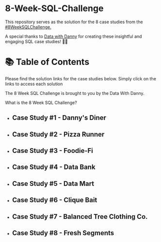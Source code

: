 # 8-Week-SQL-Challenge
This repository serves as the solution for the 8 case studies from the [#8WeekSQLChallenge.](https://8weeksqlchallenge.com/)

A special thanks to [Data with Danny](https://www.linkedin.com/company/datawithdanny/posts/?feedView=all) for creating these insightful and engaging SQL case studies! 👋🏻

# 📚 Table of Contents
Please find the solution links for the case studies below. Simply click on the links to access each solution

The 8 Week SQL Challenge is brought to you by the Data With Danny.

What is the 8 Week SQL Challenge?

- ## Case Study #1 - Danny's Diner
- ## Case Study #2 - Pizza Runner
- ## Case Study #3 - Foodie-Fi
- ## Case Study #4 - Data Bank
- ## Case Study #5 - Data Mart
- ## Case Study #6 - Clique Bait
- ## Case Study #7 - Balanced Tree Clothing Co.
- ## Case Study #8 - Fresh Segments
